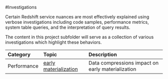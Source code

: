 #Investigations

Certain Redshift service nuances are most effectively explained using verbose investigations including code samples, performance metrics, system table queries, and the interpretation of query results.

The content in this project subfolder will serve as a collection of various investigations which highlight these behaviors. 

| Category    | Topic                      | Description                                       |
| :---------- | :------------------------- | :------------------------------------------------ |
| Performance | [early materialization][1] | Data compressions impact on early materialization |


[1]: https://github.com/awslabs/amazon-redshift-utils/blob/master/src/Investigations/EarlyMaterialization.md

[//]: # (Predicate operator cost)
[//]: # (Zone Map Invalidation)
[//]: # (Redundant Compression Analysis)
[//]: # (Colocation vs Parallelism: ALL vs KEY)
[//]: # (Colocation vs Parallelism: EVEN vs KEY)
[//]: # (Commit Queuing)
[//]: # (WLM Queuing)
[//]: # (Unsorted sorted tables) 
[//]: # (Wide column impact)
[//]: # (Interleaved Sortkey Skew and Bucket monitoring)
[//]: # (ODBC HTTP/TCP Proxy Support) 
[//]: # (ODBC Tracing configuration) 
[//]: # (JDBC tracing configuration)
[//]: # (Serializable Isolation Violations)

